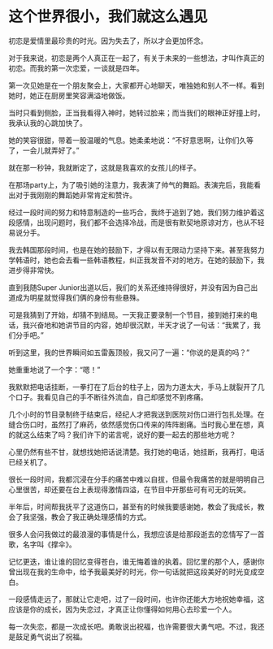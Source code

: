 # 这个世界很小，我们就这么遇见

初恋是爱情里最珍贵的时光。因为失去了，所以才会更加怀念。 

对于我来说，初恋是两个人真正在一起了，有关于未来的一些想法，才叫作真正的初恋。而我的第一次恋爱，一谈就是四年。 

第一次见她是在一个朋友聚会上，大家都开心地聊天，唯独她和别人不一样。看到她时，她正在厨房里笑容满溢地做饭。 

当时只看到侧脸，正当我看得入神时，她转过脸来；而当我们的眼神正好撞上时，我承认我的心跳加快了。 

她的笑容很甜，带着一股温暖的气息。她柔柔地说：“不好意思啊，让你们久等了，一会儿就弄好了。” 

就在那一秒钟，我就断定了，这就是我喜欢的女孩儿的样子。 

在那场party上，为了吸引她的注意力，我表演了帅气的舞蹈。表演完后，我能看出对于我刚刚的舞蹈她非常肯定和赞许。 

经过一段时间的努力和特意制造的一些巧合，我终于追到了她，我们努力维护着这段感情，出现问题时，我们都不会选择冷战，而是很有默契地原谅对方，也从不轻易说分手。 

我去韩国那段时间，也是在她的鼓励下，才得以有无限动力坚持下来。甚至我努力学韩语时，她也会去看一些韩语教程，纠正我发音不对的地方。在她的鼓励下，我进步得非常快。 

直到我随Super Junior出道以后，我们的关系还维持得很好，并没有因为自己出道成为明星就觉得我们俩的身份有些悬殊。 

可是我猜到了开始，却猜不到结局。一天我正要录制一个节目，接到她打来的电话，我兴奋地和她讲节目的内容，她却很沉默，半天才说了一句话：“我累了，我们分手吧。” 

听到这里，我的世界瞬间如五雷轰顶般，我又问了一遍：“你说的是真的吗？” 

她重重地说了一个字：“嗯！” 

我默默把电话挂断，一拳打在了后台的柱子上，因为力道太大，手马上就裂开了几个口子。我看见自己的手不断往外流血，自己却感觉不到疼痛。 

几个小时的节目录制终于结束后，经纪人才把我送到医院对伤口进行包扎处理。在缝合伤口时，虽然打了麻药，依然感觉伤口传来的阵阵剧痛。当时我心里在想，真的就这么结束了吗？我们许下的诺言呢，说好的要一起去的那些地方呢？ 

心里仍然有些不甘，就想找她把话说清楚。我打她的电话，她挂断，我再打，电话已经关机了。 

很长一段时间，我都沉浸在分手的痛苦中难以自拔，但最令我痛苦的就是明明自己心里很苦，却还要在台上表现得激情四溢，在节目中开那些可有可无的玩笑。 

半年后，时间帮我抚平了这道伤口，甚至有的时候我要感谢她，教会了我成长，教会了我坚强，教会了我正确处理感情的方式。 

很多人会问我做过的最浪漫的事情是什么，我想应该是给那段逝去的恋情写了一首歌，名字叫《撑伞》。 

记忆更迭，谁让谁的回忆变得苍白，谁无悔着谁的执着。回忆里的那个人，感谢你曾出现在我的生命中，给予我最美好的时光，你一句话就把这段美好的时光变成空白。 

一段感情走远了，那就让它走吧，过了一段时间，也许你还能大方地祝她幸福，这应该是你的成长，因为失恋过，才真正让你懂得如何用心去珍爱一个人。 

每一次失恋，都是一次成长吧。勇敢说出祝福，也许需要很大勇气吧。不过，我还是鼓足勇气说出了祝福。